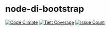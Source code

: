 # node-di-bootstrap

[![Code Climate](https://codeclimate.com/github/aaronbullard/node-di-bootstrap/badges/gpa.svg)](https://codeclimate.com/github/aaronbullard/node-di-bootstrap)
[![Test Coverage](https://codeclimate.com/github/aaronbullard/node-di-bootstrap/badges/coverage.svg)](https://codeclimate.com/github/aaronbullard/node-di-bootstrap/coverage)
[![Issue Count](https://codeclimate.com/github/aaronbullard/node-di-bootstrap/badges/issue_count.svg)](https://codeclimate.com/github/aaronbullard/node-di-bootstrap)
